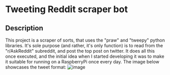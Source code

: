 # Tweeting Reddit scraper bot
## Description
This project is a scraper of sorts, that uses the "praw" and "tweepy" python libraries. It's sole purpose (and rather, it's only function) is to read from the "r/AskReddit" subreddit, and post the top post on twitter. It does all this once executed, and the initial idea when I started developing it was to make it suitable for running on a RaspberryPi once every day.
The image below showcases the tweet format:
![image](https://github.com/fred321f/portfolio/assets/19832953/55e5e4f2-8285-4665-8789-990efd529b6a)
